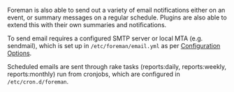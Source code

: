 
Foreman is also able to send out a variety of email notifications either on an event, or summary messages on a regular schedule.  Plugins are also able to extend this with their own summaries and notifications.

To send email requires a configured SMTP server or local MTA (e.g. sendmail), which is set up in `/etc/foreman/email.yml` as per [Configuration Options](/manuals/{{page.version}}/index.html#3.5.2ConfigurationOptions).

Scheduled emails are sent through rake tasks (reports:daily, reports:weekly, reports:monthly) run from cronjobs, which are configured in `/etc/cron.d/foreman`.
